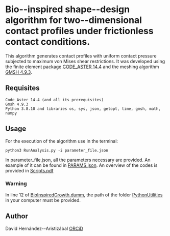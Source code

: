 # Bio--inspired shape--design algorithm for two--dimensional contact profiles under frictionless contact conditions.
This algorithm generates contact profiles with uniform contact pressure
subjected to maximum von Mises shear restrictions.
It was developed using the finite element package 
[CODE_ASTER 14.4](https://code-aster.org/) and the meshing algorithm
[GMSH 4.9.3](https://gmsh.info/doc/texinfo/gmsh.html).

## Requisites
    Code_Aster 14.4 (and all its prerequisites)
    Gmsh 4.9.3
    Python 3.8.10 and libraries os, sys, json, getopt, time, gmsh, math, numpy

## Usage
For the execution of the algorithm use in the terminal:

    python3 RunAnalysis.py -i parameter_file.json

In parameter_file.json, all the parameters necessary are provided.
An example of it can be found in [PARAMS.json](Codes/PARAMS.json).
An overview of the codes is provided in
[Scripts.pdf](Documentation/StableVersion/Scripts.pdf)

### Warning
In line 12 of [BioInspiredGrowth.dumm](Codes/BioInspiredGrowth.dumm),
the path of the folder [PythonUtilities](Codes/PythonUtilities) in
your computer must be provided.

## Author
David Hernández--Aristizábal
[ORCiD](https://orcid.org/0000-0003-4041-3785)
